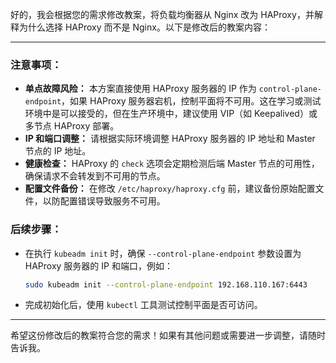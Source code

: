 好的，我会根据您的需求修改教案，将负载均衡器从 Nginx 改为 HAProxy，并解释为什么选择 HAProxy 而不是 Nginx。以下是修改后的教案内容：

---



### **注意事项：**
- **单点故障风险：** 本方案直接使用 HAProxy 服务器的 IP 作为 `control-plane-endpoint`，如果 HAProxy 服务器宕机，控制平面将不可用。这在学习或测试环境中是可以接受的，但在生产环境中，建议使用 VIP（如 Keepalived）或多节点 HAProxy 部署。
- **IP 和端口调整：** 请根据实际环境调整 HAProxy 服务器的 IP 地址和 Master 节点的 IP 地址。
- **健康检查：** HAProxy 的 `check` 选项会定期检测后端 Master 节点的可用性，确保请求不会转发到不可用的节点。
- **配置文件备份：** 在修改 `/etc/haproxy/haproxy.cfg` 前，建议备份原始配置文件，以防配置错误导致服务不可用。

### **后续步骤：**
- 在执行 `kubeadm init` 时，确保 `--control-plane-endpoint` 参数设置为 HAProxy 服务器的 IP 和端口，例如：
  ```bash
  sudo kubeadm init --control-plane-endpoint 192.168.110.167:6443
  ```
- 完成初始化后，使用 `kubectl` 工具测试控制平面是否可访问。

---

希望这份修改后的教案符合您的需求！如果有其他问题或需要进一步调整，请随时告诉我。